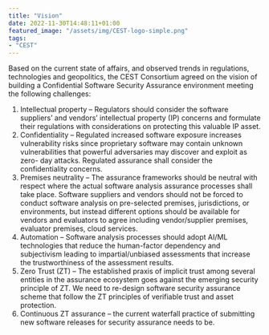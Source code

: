 ```yaml
---
title: "Vision"
date: 2022-11-30T14:48:11+01:00
featured_image: "/assets/img/CEST-logo-simple.png"
tags: 
- "CEST"
---
```

Based on the current state of affairs, and observed trends in regulations, technologies and geopolitics, the CEST Consortium agreed on the vision of building a Confidential Software Security Assurance environment meeting the following challenges:
1. Intellectual property – Regulators should consider the software suppliers’ and vendors’ intellectual property (IP) concerns and formulate their regulations with considerations on protecting this valuable IP asset.
2. Confidentiality – Regulated increased software exposure increases vulnerability risks since proprietary software may contain unknown vulnerabilities that powerful adversaries may discover and exploit as zero- day attacks. Regulated assurance shall consider the confidentiality concerns.
3. Premises neutrality – The assurance frameworks should be neutral with respect where the actual software analysis assurance processes shall take place. Software suppliers and vendors should not be forced to conduct software analysis on pre-selected premises, jurisdictions, or environments, but instead different options should be available for vendors and evaluators to agree including vendor/supplier premises, evaluator premises, cloud services.
4. Automation – Software analysis processes should adopt AI/ML technologies that reduce the human-factor dependency and subjectivism leading to impartial/unbiased assessments that increase the trustworthiness of the assessment results.
5. Zero Trust (ZT) – The established praxis of implicit trust among several entities in the assurance ecosystem goes against the emerging security principle of ZT. We need to re-design software security assurance scheme that follow the ZT principles of verifiable trust and asset protection.
6. Continuous ZT assurance – the current waterfall practice of submitting new software releases for security assurance needs to be.
